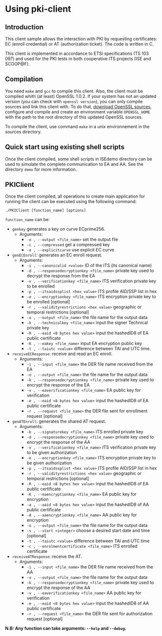 
# Using pki-client
 
## Introduction
 
This client sample allows the interaction with PKI by requesting certificates: EC (enroll credential) or AT (authorization ticket). The code is written in C.

This client is implemented in accordance to ETSI specifications (TS 103 097) and used for the PKI tests in both cooperative ITS projects (ISE and SCOOP@F).
 
## Compilation
 
You need `make` and `gcc` to compile this client. Also, the client must be compiled whith (at least) OpenSSL 1.0.2. If your system has not an updated version (you can check with `openssl version`), you can only compile sources and link this client with. To do that, [download OpenSSL sources](https://www.openssl.org/source/), configure and compile and create an environment variable `OPENSSL_HOME` with the path to the root directory of this updated OpenSSL sources.
 
To compile the client, use command `make` in a unix environnement in the sources directory.
 
## Quick start using existing shell scripts
 
Once the client compiled, some shell scripts in ISEdemo directory can be used to simulate the complete communication to EA and AA. See the directory `demo` for more information.

## PKIClient
 
 Once the client compiled, all operations to create main application for running the client can be executed using the following command:
 ```
 ./PKIClient [function_name] [options]
 ```

`function_name` can be:

 * `genkey` generates a key on curve ECprime256.
     * Arguments:
         * `-o , --output <file_name>` set the output file
         * `-c , --compressed` get a compressed key
         * `-e , --explicitcurve` use explicit EC curve
 * `genECEnroll`: generates an EC enroll request.
     * Arguments:
         * `-i , --canonicalid <value>` ID of the ITS (its canonical name)
         * `-d , --responsedecryptionkey <file_name>` private key used to decrypt the response from the EA
         * `-v , --verificationkey <file_name>` ITS verification private key to be enrolled
         * `-p , --itsaidssplist <hex value>` ITS profile AID/SSP list in hex
         * `-e , --encryptionkey <file_name>` ITS encryption private key to be enrolled [optional]
         * `-r , --validityrestrictions <hex value>` geographic or temporal restrictions [optional]
         * `-o , --output <file_name>` the file name for the output data
         * `-k , --technicalkey <file_name>` input the signer Technical private key
         * `-R , --eaid <8 bytes hex value>` input the hashedID8 of EA public certificate
         * `-K , --eakey <file_name>` input EA encryption public key
         * `-t , --taiutc <value>` difference between TAI and UTC time.
 * `receiveECResponse`: receive and read an EC enroll.
     * Arguments:
         * `-i , --input <file_name>` the DER file name received from the EA
         * `-o , --output <file_name>` the file name for the output data
         * `-k , --responsedecryptionkey <file_name>` private key used to encrypt the response of the EA
         * `-v , --eaverificationkey <file_name>` EA public key for verification
         * `-e , --eaid <8 bytes hex value>` input the hashedID8 of EA public certificate
         * `-r , --request <file_name>` the DER file sent for enrollment request [optional]
 * `genATEnroll`: generates the shared AT request.
     * Arguments:
         * `-k , --signaturekey <file_name>` ITS enrolled private key
         * `-d , --responsedecryptionkey <file_name>` private key used to encrypt the response of the AA
         * `-v , --verificationkey <file_name>` ITS verification private key to be given authorization
         * `-e , --encryptionkey <file_name>` ITS encryption private key to be given authorization
         * `-p , --itsaidssplist <hex value>` ITS profile AID/SSP list in hex
         * `-r , --validityrestrictions <hex value>` geographic or temporal restrictions [optional]
         * `-R , --eaid <8 bytes hex value>` input the hashedID8 of EA public certificate
         * `-K , --eaencryptionkey <file_name>` EA public key for encryption
         * `-a , --aaid <8 bytes hex value>` input the hashedID8 of AA public certificate
         * `-A , --aaencryptionkey <file_name>` AA public key for encryption
         * `-o , --output <file_name>` the file name for the output data
         * `-s , --start <integer>` choose a desired start date and time [optional]
         * `-t , --taiutc <value>` difference between TAI and UTC time
         * `-c , --enrolmentcertificate <file_name>` ITS enrolled certificate
 * `receiveATResponse`: receive the AT.
     * Arguments:
         * `-i , --input <file_name>` the DER file name received from the AA
         * `-o , --output <file_name>` the file name for the output data
         * `-k , --responsedecryptionkey <file_name>` private key used to encrypt the response of the AA
         * `-v , --eaverificationkey <file_name>` AA public key for verification
         * `-e , --eaid <8 bytes hex value>` input the hashedID8 of AA public certificate
         * `-r , --request <file_name>` the DER file sent for authorization request [optional]
 
**N.B: Any function can take arguments: `--help` and `--debug`.**
 
